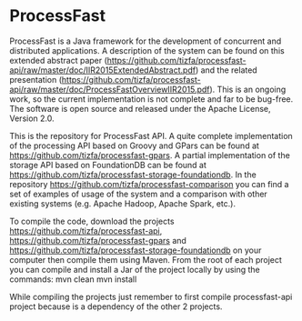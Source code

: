 # ProcessFast
ProcessFast is a Java framework for the development of concurrent and distributed applications. A description of the system 
can be found on this extended abstract paper (https://github.com/tizfa/processfast-api/raw/master/doc/IIR2015ExtendedAbstract.pdf)
and the related presentation (https://github.com/tizfa/processfast-api/raw/master/doc/ProcessFastOverviewIIR2015.pdf). This is an
ongoing work, so the current implementation is not complete and far to be bug-free. The software is open source and released under the Apache License, Version 2.0.

This is the repository for ProcessFast API. A quite complete implementation of the processing API based on Groovy and GPars 
can be found at https://github.com/tizfa/processfast-gpars. A partial implementation of the storage API based on FoundationDB can
be found at https://github.com/tizfa/processfast-storage-foundationdb.
In the repository https://github.com/tizfa/processfast-comparison you can find a set of examples of usage of the system and a
comparison with other existing systems (e.g. Apache Hadoop, Apache Spark, etc.).

To compile the code, download the projects https://github.com/tizfa/processfast-api, https://github.com/tizfa/processfast-gpars
and https://github.com/tizfa/processfast-storage-foundationdb on your computer then compile them using Maven. From the root of
each project you can compile and install a Jar of the project locally by using the commands:
mvn clean
mvn install

While compiling the projects just remember to first compile processfast-api project because is a dependency of the other 2
projects.
